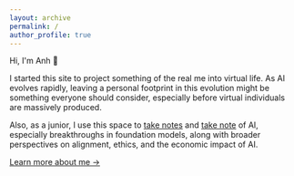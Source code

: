 ```yaml
---
layout: archive
permalink: /
author_profile: true
---
```


Hi, I'm Anh 👋

I started this site to project something of the real me into virtual life. As AI evolves rapidly, leaving a personal footprint in this evolution might be something everyone should consider, especially before virtual individuals are massively produced. 

Also, as a junior, I use this space to [take notes](https://en.wiktionary.org/wiki/take_notes#English) and [take note](https://en.wiktionary.org/wiki/take_note) of AI, especially breakthroughs in foundation models, along with broader perspectives on alignment, ethics, and the economic impact of AI.

[Learn more about me →](/about/) 